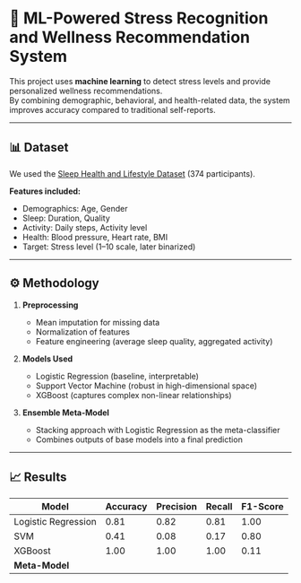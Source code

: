 # 🌿 ML-Powered Stress Recognition and Wellness Recommendation System  

This project uses **machine learning** to detect stress levels and provide personalized wellness recommendations.  
By combining demographic, behavioral, and health-related data, the system improves accuracy compared to traditional self-reports.  

---

## 📊 Dataset  
We used the [Sleep Health and Lifestyle Dataset](https://www.kaggle.com/datasets/uom190346a/sleep-health-and-lifestyle-dataset?resource=download) (374 participants).  

**Features included:**  
- Demographics: Age, Gender  
- Sleep: Duration, Quality  
- Activity: Daily steps, Activity level  
- Health: Blood pressure, Heart rate, BMI  
- Target: Stress level (1–10 scale, later binarized)  

---

## ⚙️ Methodology  
1. **Preprocessing**  
   - Mean imputation for missing data  
   - Normalization of features  
   - Feature engineering (average sleep quality, aggregated activity)  

2. **Models Used**  
   - Logistic Regression (baseline, interpretable)  
   - Support Vector Machine (robust in high-dimensional space)  
   - XGBoost (captures complex non-linear relationships)  

3. **Ensemble Meta-Model**  
   - Stacking approach with Logistic Regression as the meta-classifier  
   - Combines outputs of base models into a final prediction  

---

## 📈 Results  
| Model               | Accuracy | Precision | Recall | F1-Score |
|----------------------|----------|-----------|--------|----------|
| Logistic Regression  | 0.81     | 0.82      | 0.81   | 1.00     |
| SVM                  | 0.41     | 0.08      | 0.17   | 0.80     |
| XGBoost              | 1.00     | 1.00      | 1.00   | 0.11     |
| **Meta-Model**
